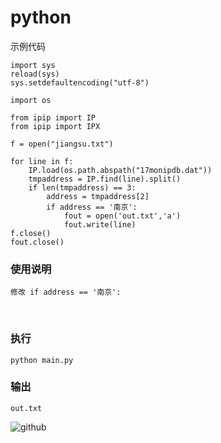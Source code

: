 # python

示例代码

	import sys
	reload(sys)
	sys.setdefaultencoding("utf-8")

	import os

	from ipip import IP
	from ipip import IPX

	f = open("jiangsu.txt")

	for line in f:	
		IP.load(os.path.abspath("17monipdb.dat"))
		tmpaddress = IP.find(line).split()
		if len(tmpaddress) == 3:
			address = tmpaddress[2]
			if address == '南京':
				fout = open('out.txt','a') 
				fout.write(line)
	f.close()
	fout.close()


### 使用说明
       
	修改 if address == '南京': 
       
### 执行

	python main.py 
### 输出 

	out.txt 

![github](https://github.com/0neday/) 
